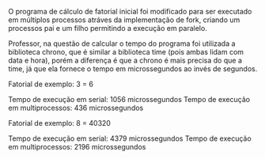 O programa de cálculo de fatorial inicial foi modificado para ser executado em múltiplos processos atráves da implementação de fork, criando um processos pai e um filho permitindo a execução em paralelo.

Professor, na questão de calcular o tempo do programa foi utilizada a biblioteca chrono, que é similar a biblioteca time (pois ambas lidam com data e hora), porém a diferença é que a chrono é mais precisa do que a time, já que ela fornece o tempo em microssegundos ao invés de segundos.


Fatorial de exemplo: 3 = 6

Tempo de execução em serial: 1056 microssegundos
Tempo de execução em multiprocessos: 436 microssegundos




Fatorial de exemplo: 8 = 40320

Tempo de execução em serial: 4379 microssegundos
Tempo de execução em multiprocessos: 2196 microssegundos
